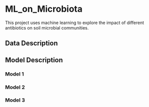 # ML_on_Microbiota
This project uses machine learning to explore the impact of different antibiotics on soil microbial communities.
## Data Description


## Model Description

### Model 1


### Model 2


### Model 3
